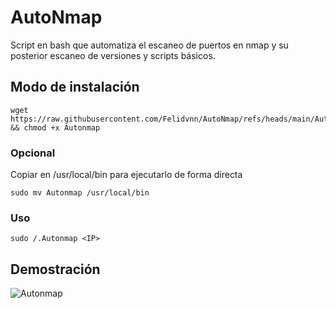 # AutoNmap
Script en bash que automatiza el escaneo de puertos en nmap y su posterior escaneo de versiones y scripts básicos.

## Modo de instalación

```
wget https://raw.githubusercontent.com/Felidvnn/AutoNmap/refs/heads/main/Autonmap && chmod +x Autonmap
```

### Opcional 
Copiar en /usr/local/bin para ejecutarlo de forma directa
```
sudo mv Autonmap /usr/local/bin
```

### Uso
```
sudo /.Autonmap <IP>
```

## Demostración

![Autonmap](https://github.com/user-attachments/assets/e129e285-37d8-4675-926b-ef7502c83281)


